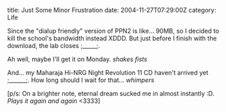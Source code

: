 title: Just Some Minor Frustration
date: 2004-11-27T07:29:00Z
category: Life

Since the "dialup friendly" version of PPN2 is like… 90MB, so I decided to kill the school's bandwidth instead XDDD. But just before I finish with the download, the lab closes ;\_\_\_\_\_;.

Ah well, maybe I'll get it on Monday. *shakes fists*

And… my Maharaja Hi-NRG Night Revolution 11 CD haven't arrived yet ;\_\_\_\_\_\_;. How long should I wait for that… *whimpers*

[p/s: On a brighter note, eternal dream sucked me in almost instantly :D. *Plays it again and again* <3333]
